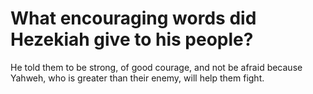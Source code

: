 # What encouraging words did Hezekiah give to his people?

He told them to be strong, of good courage, and not be afraid because Yahweh, who is greater than their enemy, will help them fight.
